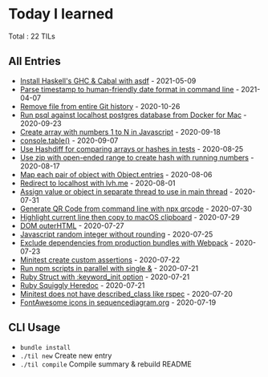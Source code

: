# Today I learned

Total : 22 TILs

## All Entries

- [Install Haskell's GHC & Cabal with asdf](./entries/2021-05-09-install-haskells-ghc--cabal-with-asdf.md) - 2021-05-09
- [Parse timestamp to human-friendly date format in command line](./entries/2021-04-07-parse-timestamp-to-human-friendly-date-format-in-command-line.md) - 2021-04-07
- [Remove file from entire Git history](./entries/2020-10-26-remove-file-from-entire-git-history.md) - 2020-10-26
- [Run psql against localhost postgres database from Docker for Mac](./entries/2020-09-23-run-psql-against-localhost-postgres-database-from-docker-for-mac.md) - 2020-09-23
- [Create array with numbers 1 to N in Javascript](./entries/2020-09-18-create-array-with-numbers-1-to-n-in-javascript.md) - 2020-09-18
- [console.table()](./entries/2020-09-07-console-table.md) - 2020-09-07
- [Use Hashdiff for comparing arrays or hashes in tests](./entries/2020-08-25-use-hashdiff-for-comparing-arrays-or-hashes-in-tests.md) - 2020-08-25
- [Use zip with open-ended range to create hash with running numbers](./entries/2020-08-17-use-zip-with-open-ended-range-to-create-hash-with-running-numbers.md) - 2020-08-17
- [Map each pair of object with Object.entries](./entries/2020-08-06-map-each-pair-of-object-with-objectentries.md) - 2020-08-06
- [Redirect to localhost with lvh.me](./entries/2020-08-01-redirect-to-localhost-with-lvhme.md) - 2020-08-01
- [Assign value or object in separate thread to use in main thread](./entries/2020-07-31-assign-value-or-object-in-separate-thread-to-use-in-main-thread.md) - 2020-07-31
- [Generate QR Code from command line with npx qrcode](./entries/2020-07-30-generate-qr-code-from-command-line-with-npx-qrcode.md) - 2020-07-30
- [Highlight current line then copy to macOS clipboard](./entries/2020-07-29-highlight-current-line-then-copy-to-mac-os-clipboard.md) - 2020-07-29
- [DOM outerHTML](./entries/2020-07-27-dom-outer-html.md) - 2020-07-27
- [Javascript random integer without rounding](./entries/2020-07-25-javascript-random-integer-without-rounding.md) - 2020-07-25
- [Exclude dependencies from production bundles with Webpack](./entries/2020-07-23-exclude-dependencies-from-production-bundles-with-webpack.md) - 2020-07-23
- [Minitest create custom assertions](./entries/2020-07-22-minitest-create-custom-assertions.md) - 2020-07-22
- [Run npm scripts in parallel with single &](./entries/2020-07-21-run-npm-scripts-in-parallel-with-single-ampersand.md) - 2020-07-21
- [Ruby Struct with :keyword_init option](./entries/2020-07-21-ruby-struct-with-keyword-init-option.md) - 2020-07-21
- [Ruby Squiggly Heredoc](./entries/2020-07-21-ruby-squiggly-heredoc.md) - 2020-07-21
- [Minitest does not have described_class like rspec](./entries/2020-07-20-minitest-does-not-have-described-class-like-rspec.md) - 2020-07-20
- [FontAwesome icons in sequencediagram.org](./entries/2020-07-19-sequence-diagram-org-logo.md) - 2020-07-19


## CLI Usage

- `bundle install`
- `./til new` Create new entry
- `./til compile` Compile summary & rebuild README
